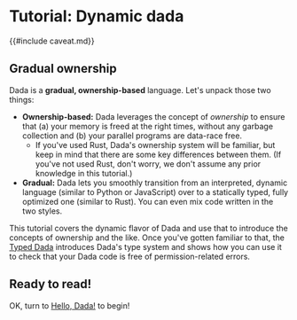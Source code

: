 # Tutorial: Dynamic dada

{{#include caveat.md}}

## Gradual ownership

Dada is a **gradual, ownership-based** language. Let's unpack those two things:

* **Ownership-based:** Dada leverages the concept of *ownership* to ensure that (a) your memory is freed at the right times, without any garbage collection and (b) your parallel programs are data-race free.
    * If you've used Rust, Dada's ownership system will be familiar, but keep in mind that there are some key differences between them. (If you've not used Rust, don't worry, we don't assume any prior knowledge in this tutorial.)
* **Gradual:** Dada lets you smoothly transition from an interpreted, dynamic language (similar to Python or JavaScript) over to a statically typed, fully optimized one (similar to Rust). You can even mix code written in the two styles.

This tutorial covers the dynamic flavor of Dada and use that to introduce the concepts of ownership and the like. Once you've gotten familiar to that, the [Typed Dada](./typed_tutorial.md) introduces Dada's type system and shows how you can use it to check that your Dada code is free of permission-related errors.

## Ready to read!

OK, turn to [Hello, Dada!](./dyn_tutorial/hello.md) to begin!